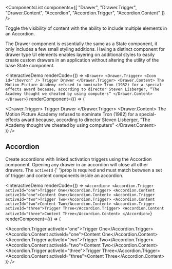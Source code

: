 <ComponentsList
  components={[
    "Drawer",
    "Drawer.Trigger",
    "Drawer.Content",
    "Accordion",
    "Accordion.Trigger",
    "Accordion.Content"
  ]}
/>

Toggle the visibility of content with the ability to include multiple elements
in an Accordion.

The Drawer component is essentially the same as a State component, it only
includes a few small styling additions. Having a distinct component for drawer
type UI elements enables layering on additional styles to easily create custom
drawers in an application without altering the utility of the base State
component.

<InteractiveDemo
  renderCode={() => `<Drawer>
  <Drawer.Trigger>
    <Icon id="chevron" />
    Trigger Drawer
  </Drawer.Trigger>
  <Drawer.Content>
    The Motion Picture Academy refused to nominate Tron (1982) for a
    special-effects award because, according to director Steven Lisberger,
    “The Academy thought we cheated by using computers”
  </Drawer.Content>
</Drawer>`}
  renderComponent={() => (
    <div className="w-50">
      <Drawer>
        <Drawer.Trigger>
          <Icon id="chevron" />
          Trigger Drawer
        </Drawer.Trigger>
        <Drawer.Content>
          The Motion Picture Academy refused to nominate Tron (1982) for a
          special-effects award because, according to director Steven Lisberger,
          “The Academy thought we cheated by using computers”
        </Drawer.Content>
      </Drawer>
    </div>
  )}
/>

## Accordion

Create accordions with linked activation triggers using the Accordion component.
Opening any drawer in an accordion will close all other drawers. The `activeId`
{' '}prop is required and must match between a set of trigger and content components
inside an accordion.

<InteractiveDemo
  renderCode={() => `<Accordion>
  <Accordion.Trigger activeId="one">Trigger One</Accordion.Trigger>
  <Accordion.Content activeId="one">Content One</Accordion.Content>
  <Accordion.Trigger activeId="two">Trigger Two</Accordion.Trigger>
  <Accordion.Content activeId="two">Content Two</Accordion.Content>
  <Accordion.Trigger activeId="three">Trigger Three</Accordion.Trigger>
  <Accordion.Content activeId="three">Content Three</Accordion.Content>
</Accordion>`}
  renderComponent={() => (
    <div className="w-50">
      <Accordion>
        <Accordion.Trigger activeId="one">Trigger One</Accordion.Trigger>
        <Accordion.Content activeId="one">Content One</Accordion.Content>
        <Accordion.Trigger activeId="two">Trigger Two</Accordion.Trigger>
        <Accordion.Content activeId="two">Content Two</Accordion.Content>
        <Accordion.Trigger activeId="three">Trigger Three</Accordion.Trigger>
        <Accordion.Content activeId="three">Content Three</Accordion.Content>
      </Accordion>
    </div>
  )}
/>

<PropsTabs activeComponent />
